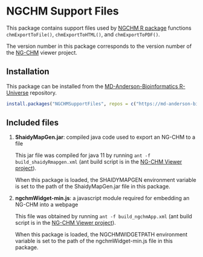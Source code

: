 # NGCHM Support Files

This package contains support files used by [NGCHM R package](https://github.com/MD-Anderson-Bioinformatics/NGCHM-R) functions `chmExportToFile()`, `chmExportToHTML()`, and
`chmExportToPDF()`.

The version number in this package corresponds to the version number of the [NG-CHM](https://github.com/MD-Anderson-Bioinformatics/NG-CHM) viewer project.

## Installation

This package can be installed from the [MD-Anderson-Bioinformatics R-Universe](https://md-anderson-bioinformatics.r-universe.dev/packages) repository.

```r
install.packages("NGCHMSupportFiles", repos = c("https://md-anderson-bioinformatics.r-universe.dev", "https://cran.r-project.org"))
```

## Included files

1. **ShaidyMapGen.jar**: compiled java code used to export an NG-CHM to a file

   This jar file was compiled for java 11 by running `ant -f build_shaidyRmapgen.xml` (ant
   build script is in the [NG-CHM Viewer project](https://github.com.MD-Anderson-Bioinformatics/NG-CHM)).

   When this package is loaded, the SHAIDYMAPGEN environment variable
   is set to the path of the ShaidyMapGen.jar file in this package.

2. **ngchmWidget-min.js**: a javascript module required for embedding an NG-CHM into a webpage

   This file was obtained by running `ant -f build_ngchmApp.xml` (ant
   build script is in the [NG-CHM Viewer project](https://github.com.MD-Anderson-Bioinformatics/NG-CHM)).

   When this package is loaded, the NGCHMWIDGETPATH environment variable is set to the path of the ngchmWidget-min.js file in this package.

